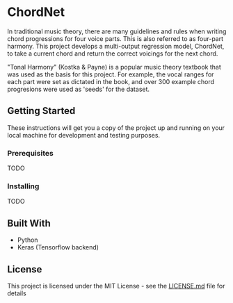 # ChordNet

In traditional music theory, there are many guidelines and rules when writing chord progressions for four voice parts. This is also referred to as four-part harmony. This project develops a multi-output regression model, ChordNet, to take a current chord and return the correct voicings for the next chord.

"Tonal Harmony" (Kostka & Payne) is a popular music theory textbook that was used as the basis for this project. For example, the vocal ranges for each part were set as dictated in the book, and over 300 example chord progresions were used as 'seeds' for the dataset.

## Getting Started

These instructions will get you a copy of the project up and running on your local machine for development and testing purposes.

### Prerequisites

TODO

### Installing

TODO

## Built With

* Python
* Keras (Tensorflow backend)

## License

This project is licensed under the MIT License - see the [LICENSE.md](LICENSE.md) file for details